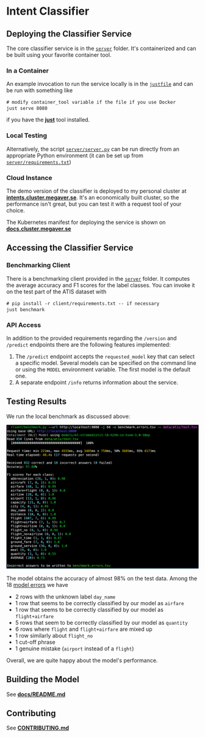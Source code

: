 # Intent Classifier

## Deploying the Classifier Service

The core classifier service is in the [`server`](./server) folder.
It's containerized and can be built using your favorite container tool.

### In a Container

An example invocation to run the service locally
is in the [`justfile`](justfile) and can be run with something like

```shell
# modify container_tool variable if the file if you use Docker
just serve 8080
```

if you have the **[just](https://github.com/casey/just)** tool installed.

### Local Testing

Alternatively, the script [`server/server.py`](server/server.py) can be run
directly from an appropriate Python environment
(it can be set up from [`server/requirements.txt`](server/requirements.txt))

### Cloud Instance

The demo version of the classifier is deployed to my personal cluster at
**[intents.cluster.megaver.se](https://intents.cluster.megaver.se)**.
It's an economically built cluster, so the performance isn't great, but you can
test it with a request tool of your choice.

The Kubernetes manifest for deploying the service is shown on **[docs.cluster.megaver.se](https://docs.cluster.megaver.se/cluster/automatic/apps/intent-classifier.yaml)**

## Accessing the Classifier Service

### Benchmarking Client

There is a benchmarking client provided in the [`server`](./server) folder.
It computes the average accuracy and F1 scores for the label classes.
You can invoke it on the test part of the ATIS dataset with

```shell
# pip install -r client/requirements.txt -- if necessary
just benchmark
```

### API Access

In addition to the provided requirements regarding the `/version` and `/predict`
endpoints there are the following features implemented:

1. The `/predict` endpoint accepts the `requested_model` key that can select a specific model. Several models can be specified on the command line or using the `MODEL` environment variable. The first model is the default one.
2. A separate endpoint `/info` returns information about the service.

## Testing Results

We run the local benchmark as discussed above:

![local-benchmark-atis-test-1.0-10ep.png](docs/assets/local-benchmark-atis-test-1.0-10ep.png)

The model obtains the accuracy of almost 98% on the test data.
Among the 18 [model errors](docs/assets/local-benchmark-atis-test-1.0-10ep.errors.tsv) we have

 - 2 rows with the unknown label `day_name`
 - 1 row that seems to be correctly classified by our model as `airfare`
 - 1 row that seems to be correctly classified by our model as `flight+airfare`
 - 5 rows that seem to be correctly classified by our model as `quantity`
 - 6 rows where `flight` and `flight+airfare` are mixed up
 - 1 row similarly about `flight_no`
 - 1 cut-off phrase 
 - 1 genuine mistake (`airport` instead of a `flight`)

Overall, we are quite happy about the model's performance.


## Building the Model

See **[docs/README.md](docs/README.md)**

## Contributing

See **[CONTRIBUTING.md](CONTRIBUTING.md)**

